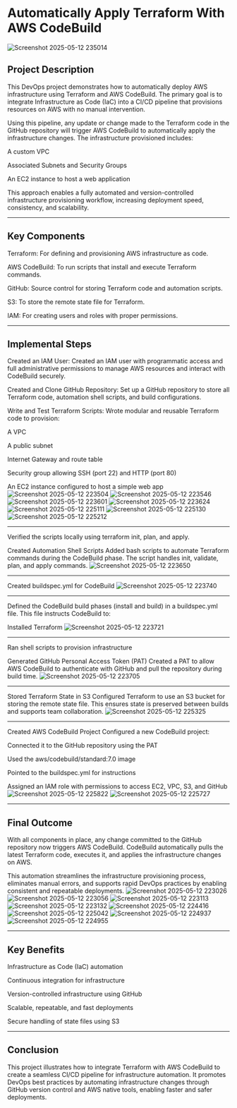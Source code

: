 # Automatically Apply Terraform With AWS CodeBuild

![Screenshot 2025-05-12 235014](https://github.com/user-attachments/assets/681467cd-0347-40d8-bfb6-74d9d5505204)



## Project Description
This DevOps project demonstrates how to automatically deploy AWS infrastructure using Terraform and AWS CodeBuild. The primary goal is to integrate Infrastructure as Code (IaC) into a CI/CD pipeline that provisions resources on AWS with no manual intervention.

Using this pipeline, any update or change made to the Terraform code in the GitHub repository will trigger AWS CodeBuild to automatically apply the infrastructure changes. The infrastructure provisioned includes:

A custom VPC

Associated Subnets and Security Groups

An EC2 instance to host a web application

This approach enables a fully automated and version-controlled infrastructure provisioning workflow, increasing deployment speed, consistency, and scalability.

---

## Key Components
Terraform: For defining and provisioning AWS infrastructure as code.

AWS CodeBuild: To run scripts that install and execute Terraform commands.

GitHub: Source control for storing Terraform code and automation scripts.

S3: To store the remote state file for Terraform.

IAM: For creating users and roles with proper permissions.

---

## Implemental Steps
Created an IAM User:
Created an IAM user with programmatic access and full administrative permissions to manage AWS resources and interact with CodeBuild securely.

Created and Clone GitHub Repository:
Set up a GitHub repository to store all Terraform code, automation shell scripts, and build configurations.

Write and Test Terraform Scripts:
Wrote modular and reusable Terraform code to provision:

A VPC

A public subnet

Internet Gateway and route table

Security group allowing SSH (port 22) and HTTP (port 80)

An EC2 instance configured to host a simple web app
![Screenshot 2025-05-12 223504](https://github.com/user-attachments/assets/cf27e54d-4d33-4622-bf22-ea70f459fed4)
![Screenshot 2025-05-12 223546](https://github.com/user-attachments/assets/ec7eb625-06e9-44bb-8b0f-2b505d0bfb10)
![Screenshot 2025-05-12 223601](https://github.com/user-attachments/assets/c37757e1-d659-4aef-9773-f84a7ac9e1e9)
![Screenshot 2025-05-12 223624](https://github.com/user-attachments/assets/7b835257-da48-4bc2-b13f-77bdb227f5de)
![Screenshot 2025-05-12 225111](https://github.com/user-attachments/assets/4f0373cf-4856-44d8-bb6b-792eee9b979e)
![Screenshot 2025-05-12 225130](https://github.com/user-attachments/assets/97101332-4fda-4c5f-b488-b63c3c8da06f)
![Screenshot 2025-05-12 225212](https://github.com/user-attachments/assets/31abcc18-fca5-425b-bdfc-7f900c5e79fe)

---


Verified the scripts locally using terraform init, plan, and apply.

Created Automation Shell Scripts
Added bash scripts to automate Terraform commands during the CodeBuild phase. The script handles init, validate, plan, and apply commands.
![Screenshot 2025-05-12 223650](https://github.com/user-attachments/assets/625fad5a-2cb1-4841-9088-985dc86e0567)

---

Created buildspec.yml for CodeBuild
![Screenshot 2025-05-12 223740](https://github.com/user-attachments/assets/cf76813e-9354-4e2c-8958-de7c71f04e20)

---

Defined the CodeBuild build phases (install and build) in a buildspec.yml file. This file instructs CodeBuild to:

Installed Terraform
![Screenshot 2025-05-12 223721](https://github.com/user-attachments/assets/82a960e3-180b-4507-9971-1f6d38dd5354)

---

Ran shell scripts to provision infrastructure

Generated GitHub Personal Access Token (PAT)
Created a PAT to allow AWS CodeBuild to authenticate with GitHub and pull the repository during build time.
![Screenshot 2025-05-12 223705](https://github.com/user-attachments/assets/cffa847d-9b90-428e-8e19-02b8df1253f0)

---

Stored Terraform State in S3
Configured Terraform to use an S3 bucket for storing the remote state file. This ensures state is preserved between builds and supports team collaboration.
![Screenshot 2025-05-12 225325](https://github.com/user-attachments/assets/409f19da-7290-40b8-9ace-0ebe6dc53a95)

---

Created AWS CodeBuild Project
Configured a new CodeBuild project:

Connected it to the GitHub repository using the PAT

Used the aws/codebuild/standard:7.0 image

Pointed to the buildspec.yml for instructions

Assigned an IAM role with permissions to access EC2, VPC, S3, and GitHub
![Screenshot 2025-05-12 225822](https://github.com/user-attachments/assets/83ac6319-881a-45ef-ac3a-d7b06112d4f9)
![Screenshot 2025-05-12 225727](https://github.com/user-attachments/assets/d4733056-12fb-4dee-90d4-b07a0b5315ca)


---

## Final Outcome
With all components in place, any change committed to the GitHub repository now triggers AWS CodeBuild. CodeBuild automatically pulls the latest Terraform code, executes it, and applies the infrastructure changes on AWS.

This automation streamlines the infrastructure provisioning process, eliminates manual errors, and supports rapid DevOps practices by enabling consistent and repeatable deployments.
![Screenshot 2025-05-12 223026](https://github.com/user-attachments/assets/e42124b1-c605-4f0a-8ee3-936033a8f1a6)
![Screenshot 2025-05-12 223056](https://github.com/user-attachments/assets/d6ba555a-31a8-4f27-b26d-a36eee1a0ce9)
![Screenshot 2025-05-12 223113](https://github.com/user-attachments/assets/5221b50e-86b1-42b3-8aad-d5b8d5b22339)
![Screenshot 2025-05-12 223132](https://github.com/user-attachments/assets/5fbb45f2-8737-4846-89bd-b9e1805c6b54)
![Screenshot 2025-05-12 224416](https://github.com/user-attachments/assets/e29e495a-ba27-4664-beba-9fd5a42bcd34)
![Screenshot 2025-05-12 225042](https://github.com/user-attachments/assets/0020484e-1e05-4bde-816c-a2e07fe61c02)
![Screenshot 2025-05-12 224937](https://github.com/user-attachments/assets/72cb9592-fac3-498e-bd22-2cb1d92046cc)
![Screenshot 2025-05-12 224955](https://github.com/user-attachments/assets/46a17634-2b6e-4c0e-ad16-33f72c3b37a4)


---

## Key Benefits
Infrastructure as Code (IaC) automation

Continuous integration for infrastructure

Version-controlled infrastructure using GitHub

Scalable, repeatable, and fast deployments

Secure handling of state files using S3

---

## Conclusion
This project illustrates how to integrate Terraform with AWS CodeBuild to create a seamless CI/CD pipeline for infrastructure automation. It promotes DevOps best practices by automating infrastructure changes through GitHub version control and AWS native tools, enabling faster and safer deployments.
